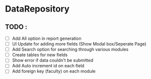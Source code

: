 # DataRepository

## TODO : 
- [ ] Add All option in report generation
- [ ] UI Update for adding more fields (Show Modal box/Seperate Page)
- [ ] Add Search option for searching through various modules
- [ ] Create tables for new fields
- [ ] Show error if data couldn't be submitted
- [ ] Add Auto increment id on each field
- [ ] Add foreign key (faculty) on each module
